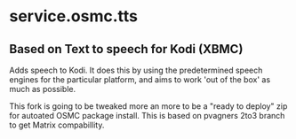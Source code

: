 service.osmc.tts
================

Based on Text to speech for Kodi (XBMC)
------------------------------
Adds speech to Kodi. It does this by using the predetermined speech engines for the particular platform, and aims to
work 'out of the box' as much as possible.

This fork is going to be tweaked more an more to be a "ready to deploy" zip for autoated OSMC package install.
This is based on pvagners 2to3 branch to get Matrix compabillity.

